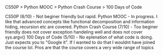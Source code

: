 CS50P > Python MOOC > Python Crash Course > 100 Days of Code

CS50P (8/10) - Not beginer friendly but rapid. 
Python MOOC - In progress. I like that advanced concepts like functional decomposition and information hiding, recursion etc are covered.
Python Crash Course (7/10) - Too beginer friendly does not cover exception handeling well and does not cover sys.argv()
100 Days of Code (5/10) - No eplenation of what code is doing. Just expects you to "Google it". If I wanted to do that I wouldnt have joined the course lol. Pros are that the course covers a very wide range of topics
